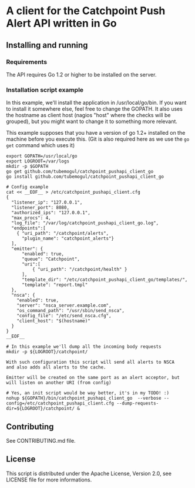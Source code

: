 # A client for the Catchpoint Push Alert API written in Go

## Installing and running

### Requirements

The API requires Go 1.2 or higher to be installed on the server.

### Installation script example

In this example, we'll install the application in /usr/local/go/bin. If you want
to install it somewhere else, feel free to change the GOPATH.
It also uses the hostname as client host (nagios "host" where the checks will be
grouped), but you might want to change it to something more relevant.

This example supposes that you have a version of go 1.2+ installed on the
machine before you execute this. (Git is also required here as we use the `go
get` command which uses it)

```
export GOPATH=/usr/local/go
export LOGROOT=/var/logs
mkdir -p $GOPATH
go get github.com/tubemogul/catchpoint_pushapi_client_go
go install github.com/tubemogul/catchpoint_pushapi_client_go

# Config example
cat << __EOF__ > /etc/catchpoint_pushapi_client.cfg
{
  "listener_ip": "127.0.0.1",
  "listener_port": 8080,
  "authorized_ips": "127.0.0.1",
  "max_procs": 4,
  "log_file": "/var/log/catchpoint_pushapi_client_go.log",
  "endpoints":[
    { "uri_path": "/catchpoint/alerts",
      "plugin_name": "catchpoint_alerts"}
  ],
  "emitter": {
      "enabled": true,
      "queue": "Catchpoint",
      "uri":[
          { "uri_path": "/catchpoint/health" }
      ],
      "template_dir": "/etc/catchpoint_pushapi_client_go/templates/",
      "template": "report.tmpl"
  },
  "nsca": {
    "enabled": true,
    "server": "nsca_server.example.com",
    "os_command_path": "/usr/sbin/send_nsca",
    "config_file": "/etc/send_nsca.cfg",
    "client_host": "$(hostname)"
  }
}
__EOF__

# In this example we'll dump all the incoming body requests
mkdir -p ${LOGROOT}/catchpoint/

With such configuration this script will send all alerts to NSCA
and also adds all alerts to the cache.

Emitter will be created on the same port as an alert acceptor, but
will listen on another URI (from config)

# Yes, an init script would be way better, it's in my TODO! :)
nohup ${GOPATH}/bin/catchpoint_pushapi_client_go  --verbose --config=/etc/catchpoint_pushapi_client.cfg --dump-requests-dir=${LOGROOT}/catchpoint/ &
```

## Contributing

See CONTRIBUTING.md file.

## License

This script is distributed under the Apache License, Version 2.0, see LICENSE file
for more informations.
